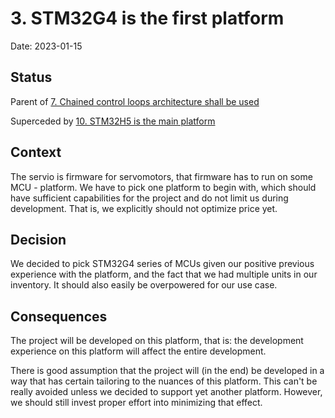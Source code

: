 # 3. STM32G4 is the first platform

Date: 2023-01-15

## Status

Parent of [7. Chained control loops architecture shall be used](0007-chained-control-loops-architecture-shall-be-used.md)

Superceded by [10. STM32H5 is the main platform](0010-stm32h5-is-the-main-platform.md)

## Context

The servio is firmware for servomotors, that firmware has to run on some MCU - platform.
We have to pick one platform to begin with, which should have sufficient capabilities for the project and do not limit us during development.
That is, we explicitly should not optimize price yet.

## Decision

We decided to pick STM32G4 series of MCUs given our positive previous experience with the platform, and the fact that we had multiple units in our inventory.
It should also easily be overpowered for our use case.

## Consequences

The project will be developed on this platform, that is: the development experience on this platform will affect the entire development.

There is good assumption that the project will (in the end) be developed in a way that has certain tailoring to the nuances of this platform.
This can't be really avoided unless we decided to support yet another platform.
However, we should still invest proper effort into minimizing that effect.
